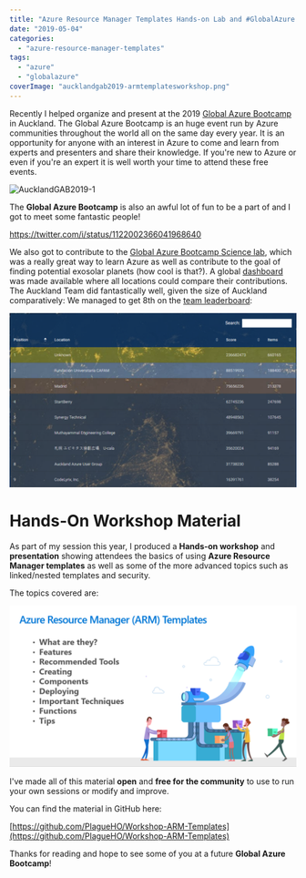 ```yaml
---
title: "Azure Resource Manager Templates Hands-on Lab and #GlobalAzure 2019"
date: "2019-05-04"
categories:
  - "azure-resource-manager-templates"
tags:
  - "azure"
  - "globalazure"
coverImage: "aucklandgab2019-armtemplatesworkshop.png"
---
```


Recently I helped organize and present at the 2019 [Global Azure Bootcamp](https://global.azurebootcamp.net/) in Auckland. The Global Azure Bootcamp is an huge event run by Azure communities throughout the world all on the same day every year. It is an opportunity for anyone with an interest in Azure to come and learn from experts and presenters and share their knowledge. If you're new to Azure or even if you're an expert it is well worth your time to attend these free events.

![AucklandGAB2019-1](/images/aucklandgab2019-1.jpg)

The **Global Azure Bootcamp** is also an awful lot of fun to be a part of and I got to meet some fantastic people!

https://twitter.com/i/status/1122002366041968640

We also got to contribute to the [Global Azure Bootcamp Science lab](https://global.azurebootcamp.net/global-azure-science-lab-2019/), which was a really great way to learn Azure as well as contribute to the goal of finding potential exosolar planets (how cool is that?). A global [dashboard](https://gablabdashboard.azurewebsites.net/) was made available where all locations could compare their contributions. The Auckland Team did fantastically well, given the size of Auckland comparatively: We managed to get 8th on the [team leaderboard](https://gablabdashboard.azurewebsites.net/Results/Teams):

![AucklandGAB2019-TeamLeaderboard](/images/aucklandgab2019-teamleaderboard.png)

# Hands-On Workshop Material

As part of my session this year, I produced a **Hands-on workshop** and **presentation** showing attendees the basics of using **Azure Resource Manager templates** as well as some of the more advanced topics such as linked/nested templates and security.

The topics covered are:

![AucklandGAB2019-ARMTemplatesWorkshop](/images/aucklandgab2019-armtemplatesworkshop.png)

I've made all of this material **open** and **free for the community** to use to run your own sessions or modify and improve.

You can find the material in GitHub here:

[https://github.com/PlagueHO/Workshop-ARM-Templates](https://github.com/PlagueHO/Workshop-ARM-Templates)

Thanks for reading and hope to see some of you at a future **Global Azure Bootcamp**!

